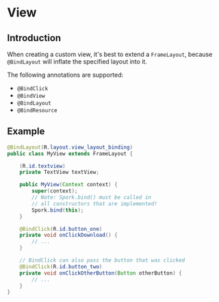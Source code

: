 # View

## Introduction

When creating a custom view, it's best to extend a `FrameLayout`, because `@BindLayout` will inflate the specified layout into it.

The following annotations are supported:

 - `@BindClick`
 - `@BindView`
 - `@BindLayout`
 - `@BindResource`

## Example

```java
@BindLayout(R.layout.view_layout_binding)
public class MyView extends FrameLayout {

    (R.id.textview)
    private TextView textView;

    public MyView(Context context) {
        super(context);
        // Note: Spork.bind() must be called in 
        // all constructors that are implemented!
        Spork.bind(this);
    }

    @BindClick(R.id.button_one)
    private void onClickDownload() {
        // ...
    }

    // BindClick can also pass the button that was clicked
    @BindClick(R.id.button_two)
    private void onClickOtherButton(Button otherButton) {
        // ...
    }
}
```